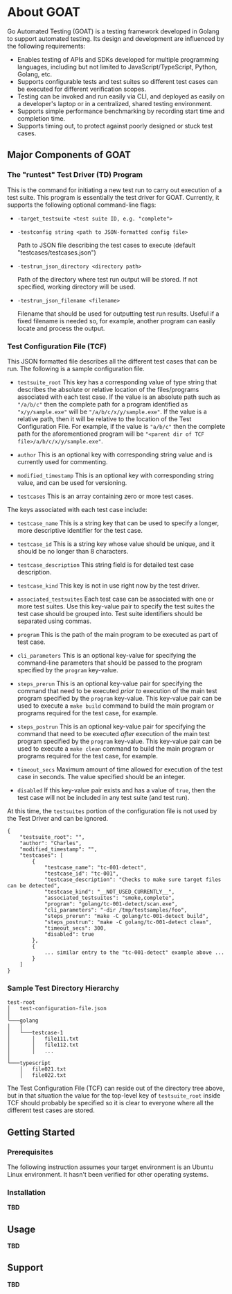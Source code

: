 # About GOAT

Go Automated Testing (GOAT) is a testing framework developed in Golang to support automated testing. Its design and development are influenced by the following requirements:

* Enables testing of APIs and SDKs developed for multiple programming languages, including but not limited to JavaScript/TypeScript, Python, Golang, etc.
* Supports configurable tests and test suites so different test cases can be executed for different verification scopes.
* Testing can be invoked and run easily via CLI, and deployed as easily on a developer's laptop or in a centralized, shared testing environment. 
* Supports simple performance benchmarking by recording start time and completion time.
* Supports timing out, to protect against poorly designed or stuck test cases.


## Major Components of GOAT

### The "runtest" Test Driver (TD) Program

This is the command for initiating a new test run to carry out execution of a test suite. This program is essentially the test driver for GOAT. Currently, it supports the following optional command-line flags:

* `-target_testsuite <test suite ID, e.g. "complete">`
	
* `-testconfig string <path to JSON-formatted config file>`
	
	Path to JSON file describing the test cases to execute (default "testcases/testcases.json")

* `-testrun_json_directory <directory path>`
	
	Path of the directory where test run output will be stored. If not specified, working directory will be used.

* `-testrun_json_filename <filename>`
	
	Filename that should be used for outputting test run results. Useful if a fixed filename is needed so, for example, another program can easily locate and process the output.
    	

### Test Configuration File (TCF)

This JSON formatted file describes all the different test cases that can be run. The following is a sample configuration file.

* `testsuite_root` This key has a corresponding value of type string that describes the absolute or relative location of the files/programs associated with each test case. If the value is an absolute path such as `"/a/b/c"` then the complete path for a program identified as `"x/y/sample.exe"` will be `"/a/b/c/x/y/sample.exe"`. If the value is a relative path, then it will be relative to the location of the Test Configuration File. For example, if the value is `"a/b/c"` then the complete path for the aforementioned program will be `"<parent dir of TCF file>/a/b/c/x/y/sample.exe"`.

* `author` This is an optional key with corresponding string value and is currently used for commenting.

* `modified_timestamp` This is an optional key with corresponding string value, and can be used for versioning.

* `testcases` This is an array containing zero or more test cases.

The keys associated with each test case include:

* `testcase_name` This is a string key that can be used to specify a longer, more descriptive identifier for the test case.

* `testcase_id` This is a string key whose value should be unique, and it should be no longer than 8 characters.

* `testcase_description` This string field is for detailed test case description.

* `testcase_kind` This key is not in use right now by the test driver.

* `associated_testsuites` Each test case can be associated with one or more test suites. Use this key-value pair to specify the test suites the test case should be grouped into. Test suite identifiers should be separated using commas.

* `program` This is the path of the main program to be executed as part of test case.

* `cli_parameters` This is an optional key-value for specifying the command-line parameters that should be passed to the program specified by the `program` key-value.

* `steps_prerun` This is an optional key-value pair for specifying the command that need to be executed *prior to* execution of the main test program specified by the `program` key-value. This key-value pair can be used to execute a `make build` command to build the main program or programs required for the test case, for example.

* `steps_postrun` This is an optional key-value pair for specifying the command that need to be executed *after* execution of the main test program specified by the `program` key-value. This key-value pair can be used to execute a `make clean` command to build the main program or programs required for the test case, for example.

* `timeout_secs` Maximum amount of time allowed for execution of the test case in seconds. The value specified should be an integer.

* `disabled` If this key-value pair exists and has a value of `true`, then the test case will not be included in any test suite (and test run).

At this time, the `testsuites` portion of the configuration file is not used by the Test Driver and can be ignored.





	{
		"testsuite_root": "",
		"author": "Charles",
		"modified_timestamp": "",
		"testcases": [
			{
				"testcase_name": "tc-001-detect",
				"testcase_id": "tc-001",
				"testcase_description": "Checks to make sure target files can be detected",
	            "testcase_kind": "__NOT_USED_CURRENTLY__",
				"associated_testsuites": "smoke,complete",
	            "program": "golang/tc-001-detect/scan.exe",
	            "cli_parameters": "-dir /tmp/testsamples/foo",
				"steps_prerun": "make -C golang/tc-001-detect build",
	            "steps_postrun": "make -C golang/tc-001-detect clean",
	            "timeout_secs": 300,
	            "disabled": true
			},
			{
				... similar entry to the "tc-001-detect" example above ...
			}
		]
	}
	


### Sample Test Directory Hierarchy

```
test-root
│   test-configuration-file.json    
│
└───golang
│   │   
│   └───testcase-1
│       │   file111.txt
│       │   file112.txt
│       │   ...
│   
└───typescript
    │   file021.txt
    │   file022.txt
```

The Test Configuration File (TCF) can reside out of the directory tree above, but in that situation the value for the top-level key of `testsuite_root` inside TCF should probably be specified so it is clear to everyone where all the different test cases are stored.


## Getting Started

### Prerequisites

The following instruction assumes your target environment is an Ubuntu Linux environment. It hasn't been verified for other operating systems.


### Installation

__TBD__

## Usage

__TBD__


## Support

__TBD__